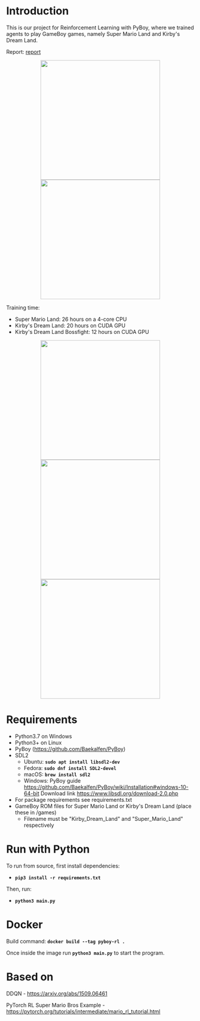 # Introduction
This is our project for Reinforcement Learning with PyBoy, where we trained agents to play GameBoy games, namely Super Mario Land and Kirby's Dream Land. 

Report: [report](https://github.com/lixado/PyBoy-RL/raw/main/README/report.pdf)


<p align="center">
<img src="https://github.com/lixado/PyBoy-RL/raw/main/README/kirby.gif" width="320">
<img src="https://github.com/lixado/PyBoy-RL/raw/main/README/mario.gif" width="320">
</p>

Training time:
- Super Mario Land: 26 hours on a 4-core CPU 
- Kirby's Dream Land: 20 hours on CUDA GPU
- Kirby's Dream Land Bossfight: 12 hours on CUDA GPU

<p align="center">
<img src="https://github.com/lixado/PyBoy-RL/raw/main/README/kirbyPlatformReward.jpg" width="320">
<img src="https://github.com/lixado/PyBoy-RL/raw/main/README/kirbyBossRewardPlot.jpg" width="320">
<img src="https://github.com/lixado/PyBoy-RL/raw/main/README/marioreward.jpg" width="320">
</p>

# Requirements
- Python3.7 on Windows
- Python3+ on Linux
- PyBoy (https://github.com/Baekalfen/PyBoy)
- SDL2
    - Ubuntu: __`sudo apt install libsdl2-dev`__
    - Fedora: __`sudo dnf install SDL2-devel`__
    - macOS: __`brew install sdl2`__
    - Windows: PyBoy guide https://github.com/Baekalfen/PyBoy/wiki/Installation#windows-10-64-bit Download link https://www.libsdl.org/download-2.0.php
- For package requirements see requirements.txt
- GameBoy ROM files for Super Mario Land or Kirby's Dream Land (place these in /games) 
  - Filename must be "Kirby_Dream_Land" and "Super_Mario_Land" respectively

# Run with Python
To run from source, first install dependencies:
- __`pip3 install -r requirements.txt`__

Then, run:
- __`python3 main.py`__

# Docker
Build command: __`docker build --tag pyboy-rl .`__ 

Once inside the image run __`python3 main.py`__ to start the program.

# Based on
DDQN - https://arxiv.org/abs/1509.06461

PyTorch RL Super Mario Bros Example - https://pytorch.org/tutorials/intermediate/mario_rl_tutorial.html
